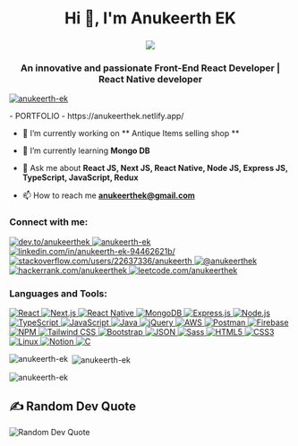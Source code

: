 
<h1 align="center">Hi 👋, I'm Anukeerth EK</h1>
<h3 align="center"> <img src="https://readme-typing-svg.herokuapp.com?color=0357F7&lines=Full+Stack+Developer+%3A)" /> </h3>
<h3 align="center">An innovative and passionate Front-End React Developer | React Native developer</h3>


<p align="left"> <a href="https://twitter.com/anukeerth-ek" target="blank"><img src="https://img.shields.io/twitter/follow/anukeerth-ek?logo=twitter&style=for-the-badge" alt="anukeerth-ek" /></a> </p>
- PORTFOLIO - https://anukeerthek.netlify.app/

- 🔭 I’m currently working on ** Antique Items selling shop **

- 🌱 I’m currently learning **Mongo DB**

- 💬 Ask me about **React JS, Next JS, React Native, Node JS, Express JS, TypeScript, JavaScript, Redux**

- 📫 How to reach me **anukeerthek@gmail.com**



<h3 align="left">Connect with me:</h3>
<p align="left">
<a href="https://dev.to/anukeerth_ek" target="blank">
    <img src="https://img.shields.io/badge/dev.to-%230A0A0A.svg?style=for-the-badge&logo=dev.to&logoColor=white" alt="dev.to/anukeerthek"/>
</a>
<a href="https://twitter.com/anukeerth-ek" target="blank">
    <img src="https://img.shields.io/badge/Twitter-%231DA1F2.svg?style=for-the-badge&logo=twitter&logoColor=white" alt="anukeerth-ek"/>
</a>
<a href="https://www.linkedin.com/in/anukeerth-ek-94462621b/" target="blank">
    <img src="https://img.shields.io/badge/LinkedIn-%230077B5.svg?style=for-the-badge&logo=linkedin&logoColor=white" alt="linkedin.com/in/anukeerth-ek-94462621b/"/>
</a>
<a href="https://stackoverflow.com/users/22637336/anukeerth" target="blank">
    <img src="https://img.shields.io/badge/Stackoverflow-FE7A16?style=for-the-badge&logo=stackoverflow&logoColor=white" alt="stackoverflow.com/users/22637336/anukeerth"/>
</a>
<a href="https://medium.com/@anukeerthek" target="blank">
    <img src="https://img.shields.io/badge/Medium-12100E?style=for-the-badge&logo=medium&logoColor=white" alt="@anukeerthek"/>
</a>
<a href="https://www.hackerrank.com/anukeerthek" target="blank">
    <img src="https://img.shields.io/badge/HackerRank-%2320BE72.svg?style=for-the-badge&logo=hackerrank&logoColor=white" alt="hackerrank.com/anukeerthek"/>
</a>
<a href="https://leetcode.com/u/Anukeerth_EK/" target="blank">
    <img src="https://img.shields.io/badge/LeetCode-%23FFA116.svg?style=for-the-badge&logo=leetcode&logoColor=white" alt="leetcode.com/anukeerthek"/>
</a>
</p>

<h3 align="left">Languages and Tools:</h3>
<p align="left">
<a href="https://reactjs.org/" target="_blank" rel="noreferrer">
    <img src="https://img.shields.io/badge/React-20232A?style=for-the-badge&logo=react&logoColor=61DAFB" alt="React"/>
</a>
<a href="https://nextjs.org/" target="_blank" rel="noreferrer">
    <img src="https://img.shields.io/badge/Next.js-000000?style=for-the-badge&logo=nextdotjs&logoColor=white" alt="Next.js"/>
</a>
<a href="https://reactnative.dev/" target="_blank" rel="noreferrer">
    <img src="https://img.shields.io/badge/React_Native-20232A?style=for-the-badge&logo=react&logoColor=61DAFB" alt="React Native"/>
</a>
    <a href="https://www.mongodb.com/" target="_blank" rel="noreferrer">
    <img src="https://img.shields.io/badge/MongoDB-4EA94B?style=for-the-badge&logo=mongodb&logoColor=white" alt="MongoDB"/>
</a>
<a href="https://expressjs.com/" target="_blank" rel="noreferrer">
    <img src="https://img.shields.io/badge/Express.js-404D59?style=for-the-badge&logo=express&logoColor=61DAFB" alt="Express.js"/>
</a>
    <a href="https://nodejs.org/" target="_blank" rel="noreferrer">
    <img src="https://img.shields.io/badge/Node.js-43853D?style=for-the-badge&logo=nodedotjs&logoColor=white" alt="Node.js"/>
</a>
<a href="https://www.typescriptlang.org/" target="_blank" rel="noreferrer">
    <img src="https://img.shields.io/badge/TypeScript-007ACC?style=for-the-badge&logo=typescript&logoColor=white" alt="TypeScript"/>
</a>
<a href="https://developer.mozilla.org/en-US/docs/Web/JavaScript" target="_blank" rel="noreferrer">
    <img src="https://img.shields.io/badge/JavaScript-F7DF1E?style=for-the-badge&logo=javascript&logoColor=black" alt="JavaScript"/>
</a>
<a href="https://www.java.com" target="_blank" rel="noreferrer">
    <img src="https://img.shields.io/badge/Java-ED8B00?style=for-the-badge&logo=java&logoColor=white" alt="Java"/>
</a>
<a href="https://jquery.com/" target="_blank" rel="noreferrer">
    <img src="https://img.shields.io/badge/jQuery-0769AD?style=for-the-badge&logo=jquery&logoColor=white" alt="jQuery"/>
</a>
<a href="https://aws.amazon.com/" target="_blank" rel="noreferrer">
    <img src="https://img.shields.io/badge/AWS-232F3E?style=for-the-badge&logo=amazonaws&logoColor=white" alt="AWS"/>
</a>
<a href="https://postman.com" target="_blank" rel="noreferrer">
    <img src="https://img.shields.io/badge/Postman-FF6C37?style=for-the-badge&logo=postman&logoColor=white" alt="Postman"/>
</a>
<a href="https://firebase.google.com/" target="_blank" rel="noreferrer">
    <img src="https://img.shields.io/badge/Firebase-FFCA28?style=for-the-badge&logo=firebase&logoColor=black" alt="Firebase"/>
</a>
<a href="https://www.npmjs.com/" target="_blank" rel="noreferrer">
    <img src="https://img.shields.io/badge/NPM-CB3837?style=for-the-badge&logo=npm&logoColor=white" alt="NPM"/>
</a>
<a href="https://tailwindcss.com/" target="_blank" rel="noreferrer">
    <img src="https://img.shields.io/badge/Tailwind_CSS-38B2AC?style=for-the-badge&logo=tailwind-css&logoColor=white" alt="Tailwind CSS"/>
</a>
<a href="https://getbootstrap.com" target="_blank" rel="noreferrer">
    <img src="https://img.shields.io/badge/Bootstrap-563D7C?style=for-the-badge&logo=bootstrap&logoColor=white" alt="Bootstrap"/>
</a>

<a href="https://www.json.org/json-en.html" target="_blank" rel="noreferrer">
    <img src="https://img.shields.io/badge/JSON-000000?style=for-the-badge&logo=json&logoColor=white" alt="JSON"/>
</a>
<a href="https://sass-lang.com" target="_blank" rel="noreferrer">
    <img src="https://img.shields.io/badge/Sass-CC6699?style=for-the-badge&logo=sass&logoColor=white" alt="Sass"/>
</a>
<a href="https://www.w3.org/html/" target="_blank" rel="noreferrer">
    <img src="https://img.shields.io/badge/HTML5-E34F26?style=for-the-badge&logo=html5&logoColor=white" alt="HTML5"/>
</a>
<a href="https://www.w3schools.com/css/" target="_blank" rel="noreferrer">
    <img src="https://img.shields.io/badge/CSS3-1572B6?style=for-the-badge&logo=css3&logoColor=white" alt="CSS3"/>
</a>
<a href="https://www.linux.org/" target="_blank" rel="noreferrer">
    <img src="https://img.shields.io/badge/Linux-FCC624?style=for-the-badge&logo=linux&logoColor=black" alt="Linux"/>
</a>
<a href="https://www.notion.so/" target="_blank" rel="noreferrer">
    <img src="https://img.shields.io/badge/Notion-000000?style=for-the-badge&logo=notion&logoColor=white" alt="Notion"/>
</a>
<a href="https://www.cprogramming.com/" target="_blank" rel="noreferrer">
    <img src="https://img.shields.io/badge/C-00599C?style=for-the-badge&logo=c&logoColor=white" alt="C"/>
</a>
</p>






<p><img align="left" src="https://github-readme-stats.vercel.app/api/top-langs?username=anukeerth-ek&show_icons=true&locale=en&layout=compact" alt="anukeerth-ek" /></p>

<p>&nbsp;<img align="center" src="https://github-readme-stats.vercel.app/api?username=anukeerth-ek&show_icons=true&locale=en" alt="anukeerth-ek" /></p>

<p><img align="center" src="https://github-readme-streak-stats.herokuapp.com/?user=anukeerth-ek&" alt="anukeerth-ek" /></p>
<h2>✍️ Random Dev Quote</h2>
<p>
    <img src="https://quotes-github-readme.vercel.app/api?type=horizontal&theme=radical" alt="Random Dev Quote"/>
</p>
